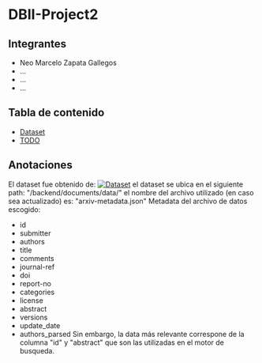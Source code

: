 # DBII-Project2

## **Integrantes**
* Neo Marcelo Zapata Gallegos
* ...
* ...
* ...

## **Tabla de contenido**
* [Dataset](#dataset)
* [TODO](#todo)

## **Anotaciones**
El dataset fue obtenido de: [![Dataset]()](https://www.kaggle.com/datasets/Cornell-University/arxiv/versions/99?resource=download)
el dataset se ubica en el siguiente path: "/backend/documents/data/"
el nombre del archivo utilizado (en caso sea actualizado) es: "arxiv-metadata.json"
Metadata del archivo de datos escogido:
* id
* submitter
* authors
* title
* comments
* journal-ref
* doi
* report-no
* categories
* license
* abstract
* versions
* update_date
* authors_parsed
Sin embargo, la data más relevante correspone de la columna "id" y "abstract" que son las utilizadas en el motor de busqueda.